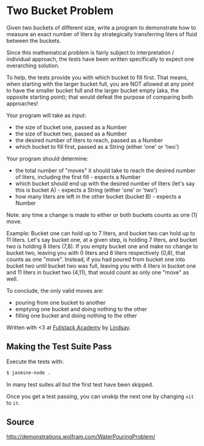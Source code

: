 # Two Bucket Problem

Given two buckets of different size, write a program to demonstrate how to measure an exact number of liters by strategically transferring liters of fluid between the buckets.

Since this mathematical problem is fairly subject to interpretation / individual approach, the tests have been written specifically to expect one overarching solution.

To help, the tests provide you with which bucket to fill first. That means, when starting with the larger bucket full, you are NOT allowed at any point to have the smaller bucket full and the larger bucket empty (aka, the opposite starting point); that would defeat the purpose of comparing both approaches! 

Your program will take as input:
- the size of bucket one, passed as a Number
- the size of bucket two, passed as a Number
- the desired number of liters to reach, passed as a Number
- which bucket to fill first, passed as a String (either 'one' or 'two')

Your program should determine:
- the total number of "moves" it should take to reach the desired number of liters, including the first fill - expects a Number
- which bucket should end up with the desired number of liters (let's say this is bucket A) - expects a String (either 'one' or 'two')
- how many liters are left in the other bucket (bucket B) - expects a Number

Note: any time a change is made to either or both buckets counts as one (1) move. 

Example: 
Bucket one can hold up to 7 liters, and bucket two can hold up to 11 liters. Let's say bucket one, at a given step, is holding 7 liters, and bucket two is holding 8 liters (7,8). If you empty bucket one and make no change to bucket two, leaving you with 0 liters and 8 liters respectively (0,8), that counts as one "move". Instead, if you had poured from bucket one into bucket two until bucket two was full, leaving you with 4 liters in bucket one and 11 liters in bucket two (4,11), that would count as only one "move" as well.

To conclude, the only valid moves are:
- pouring from one bucket to another
- emptying one bucket and doing nothing to the other
- filling one bucket and doing nothing to the other

Written with <3 at [Fullstack Academy](http://www.fullstackacademy.com/) by [Lindsay](http://lindsaylevine.com).

## Making the Test Suite Pass

Execute the tests with:

```bash
$ jasmine-node .
```

In many test suites all but the first test have been skipped.

Once you get a test passing, you can unskip the next one by
changing `xit` to `it`.

## Source

http://demonstrations.wolfram.com/WaterPouringProblem/